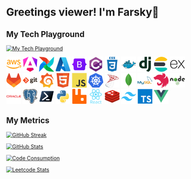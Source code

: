 # Greetings viewer! I'm Farsky👋

<!--
**Farsky/Farsky** is a ✨ _special_ ✨ repository because its `README.md` (this file) appears on your GitHub profile.

Here are some ideas to get you started:

- 🔭 I’m currently working on ...
- 🌱 I’m currently learning ...
- 👯 I’m looking to collaborate on ...
- 🤔 I’m looking for help with ...
- 💬 Ask me about ...
- 📫 How to reach me: ...
- 😄 Pronouns: ...
- ⚡ Fun fact: ...
-->

## My Tech Playground
[![My Tech Playground](https://skillicons.dev/icons?i=angular,aws,azure,bash,cs,css,dotnet,git,github,githubactions,grafana,html,js,kubernetes,mongodb,mysql,nodejs,postgres,powershell,react,sqlite,tailwind,ts,vscode,webpack&theme=dark)](https://skillicons.dev)
<p>
  <img src="https://github.com/devicons/devicon/blob/master/icons/amazonwebservices/amazonwebservices-plain-wordmark.svg" class="tech-stack-icon" title="AWS" alt="AWS" style="width: 40px; height: 40px;" />
  <img src="https://github.com/devicons/devicon/blob/master/icons/angular/angular-original.svg" class="tech-stack-icon" title="Angular" alt="Angular" style="width: 40px; height: 40px;" />
  <img src="https://github.com/devicons/devicon/blob/master/icons/apacheairflow/apacheairflow-original.svg" class="tech-stack-icon" title="Airflow" alt="Airflow" style="width: 40px; height: 40px;" />
  <img src="https://github.com/devicons/devicon/blob/master/icons/azure/azure-original.svg" class="tech-stack-icon" title="Azure" alt="Azure" style="width: 40px; height: 40px;" />
  <img src="https://github.com/devicons/devicon/blob/master/icons/bootstrap/bootstrap-original.svg" class="tech-stack-icon" title="Bootstrap" alt="Bootstrap" style="width: 40px; height: 40px;" />
  <img src="https://github.com/devicons/devicon/blob/master/icons/csharp/csharp-original.svg" class="tech-stack-icon" title="C#" alt="C#" style="width: 40px; height: 40px;" />
  <img src="https://github.com/devicons/devicon/blob/master/icons/css3/css3-plain-wordmark.svg" class="tech-stack-icon" title="CSS3" alt="CSS" style="width: 40px; height: 40px;" />
  <img src="https://github.com/devicons/devicon/blob/master/icons/docker/docker-original.svg" class="tech-stack-icon" title="Docker" alt="Docker" style="width: 40px; height: 40px;" />
  <img src="https://github.com/devicons/devicon/blob/master/icons/django/django-plain.svg" class="tech-stack-icon" title="Django" alt="Django" style="width: 40px; height: 40px;" />
  <img src="https://github.com/devicons/devicon/blob/master/icons/elasticsearch/elasticsearch-original.svg" class="tech-stack-icon" title="Elasticsearch" alt="Elasticsearch" style="width: 40px; height: 40px;" />
  <img src="https://github.com/devicons/devicon/blob/master/icons/express/express-original.svg" class="tech-stack-icon" title="Express" alt="Express" style="width: 40px; height: 40px;" />
  <img src="https://github.com/devicons/devicon/blob/master/icons/gitlab/gitlab-original.svg" class="tech-stack-icon" title="GitLab" alt="GitLab" style="width: 40px; height: 40px;" />
  <img src="https://github.com/devicons/devicon/blob/master/icons/git/git-original-wordmark.svg" class="tech-stack-icon" title="Git" **alt="Git" style="width: 40px; height: 40px;" />
  <img src="https://github.com/devicons/devicon/blob/master/icons/grafana/grafana-original.svg" class="tech-stack-icon" title="Grafana" alt="Grafana" style="width: 40px; height: 40px;" />
  <img src="https://github.com/devicons/devicon/blob/master/icons/html5/html5-original.svg" class="tech-stack-icon" title="HTML5" alt="HTML5" style="width: 40px; height: 40px;" />
  <img src="https://github.com/devicons/devicon/blob/master/icons/javascript/javascript-original.svg" class="tech-stack-icon" title="JavaScript" alt="JavaScript" style="width: 40px; height: 40px;" />
  <img src="https://github.com/devicons/devicon/blob/master/icons/kubernetes/kubernetes-original.svg" class="tech-stack-icon" title="Kubernetes" alt="Kubernetes" style="width: 40px; height: 40px;" />
  <img src="https://github.com/devicons/devicon/blob/master/icons/microsoftsqlserver/microsoftsqlserver-original.svg" class="tech-stack-icon" title="MSSQL" alt="MSSQL" style="width: 40px; height: 40px;" />
  <img src="https://github.com/devicons/devicon/blob/master/icons/mongodb/mongodb-original.svg" class="tech-stack-icon" title="MongoDB" alt="MongoDB" style="width: 40px; height: 40px;" />
  <img src="https://github.com/devicons/devicon/blob/master/icons/mysql/mysql-original-wordmark.svg" class="tech-stack-icon" title="MySQL" alt="MySQL" style="width: 40px; height: 40px;" />
  <img src="https://github.com/devicons/devicon/blob/master/icons/nestjs/nestjs-original.svg" class="tech-stack-icon" title="MongoDB" alt="MongoDB" style="width: 40px; height: 40px;" />
  <img src="https://github.com/devicons/devicon/blob/master/icons/nodejs/nodejs-original-wordmark.svg" class="tech-stack-icon" title="NodeJS" alt="NodeJS" style="width: 40px; height: 40px;" />
  <img src="https://github.com/devicons/devicon/blob/master/icons/oracle/oracle-original.svg" class="tech-stack-icon" title="Oracle" alt="Oracle" style="width: 40px; height: 40px;" />
  <img src="https://github.com/devicons/devicon/blob/master/icons/postgresql/postgresql-original.svg" class="tech-stack-icon" title="PostgreSQL" alt="PostgreSQL" style="width: 40px; height: 40px;" />
  <img src="https://github.com/devicons/devicon/blob/master/icons/powershell/powershell-original.svg" class="tech-stack-icon" title="PowerShell" alt="PowerShell" style="width: 40px; height: 40px;" />
  <img src="https://github.com/devicons/devicon/blob/master/icons/python/python-original.svg" class="tech-stack-icon" title="Python" alt="Python" style="width: 40px; height: 40px;" />
  <img src="https://github.com/devicons/devicon/blob/master/icons/rabbitmq/rabbitmq-original.svg" class="tech-stack-icon" title="RabbitMQ" alt="RabbitMQ" style="width: 40px; height: 40px;" />
  <img src="https://github.com/devicons/devicon/blob/master/icons/react/react-original-wordmark.svg" class="tech-stack-icon" title="React" alt="React" style="width: 40px; height: 40px;" />
  <img src="https://github.com/devicons/devicon/blob/master/icons/redis/redis-original.svg" class="tech-stack-icon" title="Redis" alt="Redis" style="width: 40px; height: 40px;" />
  <img src="https://github.com/devicons/devicon/blob/master/icons/tailwindcss/tailwindcss-original.svg" class="tech-stack-icon" title="TailwindCSS" alt="TailwindCSS" style="width: 40px; height: 40px;" />
  <img src="https://github.com/devicons/devicon/blob/master/icons/typescript/typescript-original.svg" class="tech-stack-icon" title="TypeScript" alt="TypeScript" style="width: 40px; height: 40px;" />
  <img src="https://github.com/devicons/devicon/blob/master/icons/vuejs/vuejs-original.svg" class="tech-stack-icon" title="VueJS" alt="VueJS" style="width: 40px; height: 40px;" />
</p>

## My Metrics
[![GitHub Streak](http://github-readme-streak-stats.herokuapp.com?user=Farsky&theme=material-palenight)](https://git.io/streak-stats)

[![GitHub Stats](https://github-readme-stats.vercel.app/api?username=Farsky&layout=compact&theme=material-palenight)](https://github.com/anuraghazra/github-readme-stats)

[![Code Consumption](https://github-readme-stats.vercel.app/api/top-langs/?username=Farsky&layout=compact&theme=material-palenight)](https://github.com/anuraghazra/github-readme-stats)

[![Leetcode Stats](https://leetcard.jacoblin.cool/Farsky)](https://leetcode.com/Farsky)

